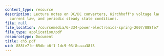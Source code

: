 ```yaml
---
content_type: resource
description: Lecture notes on DC/DC converters, Kirchhoff's voltage law, Kirchhoff's
  current law, and periodic steady state conditions.
file: null
file_location: /coursemedia/6-334-power-electronics-spring-2007/888fe7fe65dbb6f11dc903f8caaa38f3_ch5.pdf
file_type: application/pdf
resourcetype: Document
title: ch5.pdf
uid: 888fe7fe-65db-b6f1-1dc9-03f8caaa38f3
---
```

